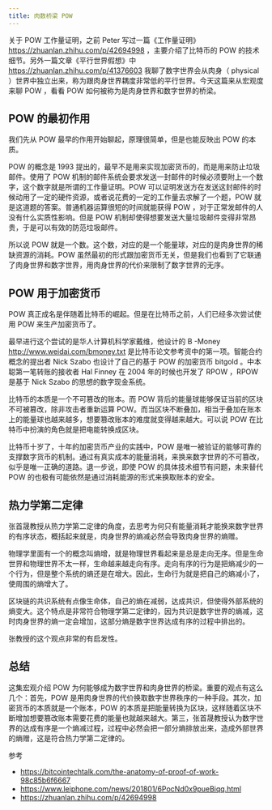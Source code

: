 ```yaml
---
title: 肉数桥梁 POW
---
```


关于 POW 工作量证明，之前 Peter 写过一篇《工作量证明》 https://zhuanlan.zhihu.com/p/42694998 ，主要介绍了比特币的  POW 的技术细节。另外一篇文章《平行世界假想》中 https://zhuanlan.zhihu.com/p/41376603 我聊了数字世界会从肉身（ physical ）世界中独立出来，称为跟肉身世界耦度非常低的平行世界。今天这篇来从宏观度来聊 POW ，看看 POW 如何被称为是肉身世界和数字世界的桥梁。

## POW 的最初作用

我们先从 POW 最早的作用开始聊起，原理很简单，但是也能反映出 POW 的本质。

POW 的概念是 1993 提出的，最早不是用来实现加密货币的，而是用来防止垃圾邮件。使用了 POW 机制的邮件系统会要求发送一封邮件的时候必须要附上一个数字，这个数字就是所谓的工作量证明。POW 可以证明发送方在发送这封邮件的时候动用了一定的硬件资源，或者说花费的一定的工作量去求解了一个题，POW 就是这道题的答案。普通机器运算很短的时间就能获得 POW ，对于正常发邮件的人没有什么实质性影响。但是 POW 机制却使得想要发送大量垃圾邮件变得非常昂贵，于是可以有效的防范垃圾邮件。

所以说 POW 就是一个数。这个数，对应的是一个能量球，对应的是肉身世界的稀缺资源的消耗。POW 虽然最初的形式跟加密货币无关，但是我们也看到了它联通了肉身世界和数字世界，用肉身世界的代价来限制了数字世界的无序。

##  POW 用于加密货币

POW 真正成名是伴随着比特币的崛起。但是在比特币之前，人们已经多次尝试使用 POW 来生产加密货币了。

最早进行这个尝试的是华人计算机科学家戴维，他设计的 B
-Money http://www.weidai.com/bmoney.txt 是比特币论文参考资中的第一项。智能合约概念的提出者 Nick Szabo 也设计了自己的基于 POW 的加密货币 bitgold 。中本聪第一笔转账的接收者 Hal Finney 在 2004 年的时候也开发了 RPOW ，RPOW 是基于 Nick Szabo 的思想的数字现金系统。

比特币的本质是一个不可篡改的账本。而 POW 背后的能量球能够保证当前的区块不可被篡改，除非攻击者重新运算 POW。而当区块不断叠加，相当于叠加在账本上的能量球也越来越多，想要篡改账本的难度就变得越来越大。可以说 POW 在比特币中扮演的角色就是把电能转换成区块。

比特币十岁了，十年的加密货币产业的实践中，POW 是唯一被验证的能够可靠的支撑数字货币的机制。通过有真实成本的能量消耗，来换来数字世界的不可篡改，似乎是唯一正确的道路。退一步说，即使 POW 的具体技术细节有问题，未来替代 POW 的也极有可能依然是通过消耗能源的形式来换取账本的安全。

## 热力学第二定律

张首晟教授从热力学第二定律的角度，去思考为何只有能量消耗才能换来数字世界的有序状态，概括起来就是，肉身世界的熵减必然会导致肉身世界的熵赠。

物理学里面有一个的概念叫熵增，就是物理世界看起来是总是走向无序。但是生命世界和物理世界不太一样，生命越来越走向有序。走向有序的行为是把熵减少的一个行为，但是整个系统的熵还是在增大。因此，生命行为就是把自己的熵减小了，使周围的熵增大了。

区块链的共识系统有点像生命体，自己的熵在减弱，达成共识，但使得外部系统的熵变大。这个特点是非常符合物理学第二定律的，因为共识是数字世界的熵减，这时肉身世界的熵一定会增加，这部分熵是数字世界达成有序的过程中排出的。

张教授的这个观点非常的有启发性。

## 总结

这集宏观介绍 POW 为何能够成为数字世界和肉身世界的桥梁。重要的观点有这么几个：首先，POW 是用肉身世界的代价换取数字世界秩序的一种手段。其次，加密货币的本质就是一个账本，POW 的本质是把能量转换为区块，这样随着区块不断增加想要篡改账本需要花费的能量也就越来越大。第三，张首晟教授认为数字世界的达成有序是一个熵减过程，过程中必然会把一部分熵排放出来，造成外部世界的熵赠，这是符合热力学第二定律的。

参考

- https://bitcointechtalk.com/the-anatomy-of-proof-of-work-98c85b6f6667
- https://www.leiphone.com/news/201801/6PocNd0x9pueBiqq.html
- https://zhuanlan.zhihu.com/p/42694998
